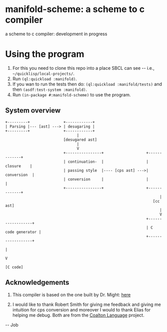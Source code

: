 # manifold-scheme: a scheme to c compiler

a scheme to c compiler: development in progress

# Using the program 

1. For this you need to clone this repo into a place SBCL can see -- i.e., `~/quicklisp/local-projects/`.
2. Run `(ql:quickload :manifold)`. 
3. If you wan to run the tests then do: `(ql:quickload :manifold/tests)` and then `(asdf:test-system :manifold)`.
5. Run `(in-package #:manifold-scheme)` to use the program.

## System overview

```
+---------+               +------------+
| Parsing |--- [ast] ---> | desugaring |
+---------+               +------------+
                                |
                          [desugared ast]
                                |
                                V
                          +----------------+                   +-------------+
                          | continuation-  |                   |  closure    |
                          | passing style  |---- [cps ast] --->| conversion  |
                          | conversion     |                   |             |
                          +----------------+                   +-------------+
                                                                     |
                                                                  [cc ast]
                                                                     |
                                                                     V
                                                               +------------------+
                                                               | C code generator |
                                                               +------------------+
                                                                        |
                                                                        V
                                                                      [C code]
```


## Acknowledgements
1. This compiler is based on the one built by Dr. Might:  [here](https://matt.might.net/articles/compiling-scheme-to-c/)

2. I would like to thank Robert Smith for giving me feedback and giving me intuition for cps conversion and moreover I would to thank Elias for helping me debug. Both are from the [Coalton Language](https://github.com/coalton-lang/coalton) project.



-- Job



